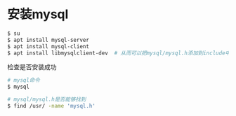 # 安装mysql

```bash
$ su
$ apt install mysql-server
$ apt install mysql-client
$ apt install libmysqlclient-dev  # 从而可以把mysql/mysql.h添加到include中
```

检查是否安装成功

```bash
# mysql命令
$ mysql

# mysql/mysql.h是否能够找到
$ find /usr/ -name 'mysql.h'
```

